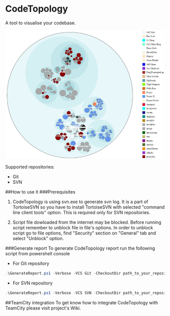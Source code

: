 # CodeTopology
A tool to visualise your codebase.

![TortoiseSVN install](https://github.com/synergy-software/CodeTopology/blob/master/doc/sample01.jpg?raw=true)

Supported repositories:
* Git
* SVN


##How to use it
###Prerequisites
1. CodeTopology is using svn.exe to generate svn log. It is a part of TortoiseSVN so you have to install TortoiseSVN with selected "command line client tools" option. This is required only for SVN repositories.

2. Script file dowloaded from the internet may be blocked. Before running script remember to unblock file in file's options. In order to unblock script go to file options, find "Security" section on "General" tab and select "Unblock" option.

###Generate report
To generate CodeTopology report run the following script from powershell console

- For Git repository
```powershell
.\GenerateReport.ps1 -Verbose -VCS Git -CheckoutDir path_to_your_repository_checkout_dir
```
- For SVN repository
```powershell
.\GenerateReport.ps1 -Verbose -VCS SVN -CheckoutDir path_to_your_repository_checkout_dir
```


##TeamCity integration
To get know how to integrate CodeTopology with TeamCity please visit project's Wiki.
